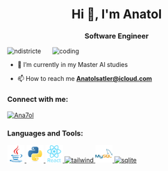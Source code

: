 <h1 align="center">Hi 👋, I'm Anatol</h1>
<h3 align="center">Software Engineer</h3>
<img align="right" alt="coding" width='400' src='https://media4.giphy.com/media/qgQUggAC3Pfv687qPC/giphy.gif?cid=ecf05e47l8wjjzwqqgjso47n8hbhrz8z2nr76hlg5nlxc4jr&ep=v1_gifs_search&rid=giphy.gif&ct=g'/>
<p align="left"> <img src="https://komarev.com/ghpvc/?username=ndistricte&label=Profile%20views&color=0e75b6&style=flat" alt="ndistricte" /> </p>

- 🌱 I’m currently in my Master AI studies

- 📫 How to reach me **Anatolsatler@icloud.com**

<h3 align="left">Connect with me:</h3>
<p align="left">

<a href="https://discord.gg/Ana7ol" target="blank"><img align="center" src="https://raw.githubusercontent.com/rahuldkjain/github-profile-readme-generator/master/src/images/icons/Social/discord.svg" alt="Ana7ol" height="30" width="40" /></a>
</p>

<h3 align="left">Languages and Tools:</h3>
<p align="left"> <a href="https://www.java.com" target="_blank" rel="noreferrer"> <img src="https://raw.githubusercontent.com/devicons/devicon/master/icons/java/java-original.svg" alt="java" width="40" height="40"/> </a>
<a href="https://www.python.org" target="_blank" rel="noreferrer"> <img src="https://raw.githubusercontent.com/devicons/devicon/master/icons/python/python-original.svg" alt="python" width="40" height="40"/> </a>
<a href="https://reactjs.org/" target="_blank" rel="noreferrer"> <img src="https://raw.githubusercontent.com/devicons/devicon/master/icons/react/react-original-wordmark.svg" alt="react" width="40" height="40"/> </a>
<a href="https://tailwindcss.com/" target="_blank" rel="noreferrer"> <img src="https://www.vectorlogo.zone/logos/tailwindcss/tailwindcss-icon.svg" alt="tailwind" width="40" height="40"/> </a>  
<a href="https://www.mysql.com/" target="_blank" rel="noreferrer"> <img src="https://raw.githubusercontent.com/devicons/devicon/master/icons/mysql/mysql-original-wordmark.svg" alt="mysql" width="40" height="40"/> </a>
<a href="https://www.sqlite.org/" target="_blank" rel="noreferrer"> <img src="https://www.vectorlogo.zone/logos/sqlite/sqlite-icon.svg" alt="sqlite" width="40" height="40"/> </a>
 </p>


